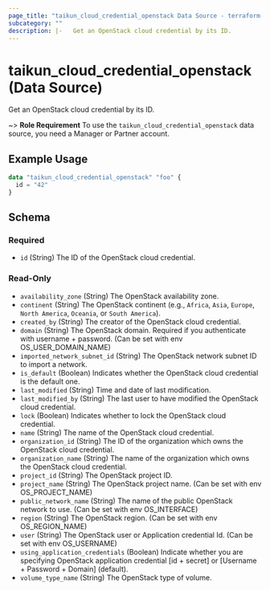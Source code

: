 ```yaml
---
page_title: "taikun_cloud_credential_openstack Data Source - terraform-provider-taikun"
subcategory: ""
description: |-   Get an OpenStack cloud credential by its ID.
---
```


# taikun_cloud_credential_openstack (Data Source)

Get an OpenStack cloud credential by its ID.

~> **Role Requirement** To use the `taikun_cloud_credential_openstack` data source, you need a Manager or Partner account.

## Example Usage

```terraform
data "taikun_cloud_credential_openstack" "foo" {
  id = "42"
}
```

<!-- schema generated by tfplugindocs -->
## Schema

### Required

- `id` (String) The ID of the OpenStack cloud credential.

### Read-Only

- `availability_zone` (String) The OpenStack availability zone.
- `continent` (String) The OpenStack continent (e.g., `Africa`, `Asia`, `Europe`, `North America`, `Oceania`, or `South America`).
- `created_by` (String) The creator of the OpenStack cloud credential.
- `domain` (String) The OpenStack domain. Required if you authenticate with username + password. (Can be set with env OS_USER_DOMAIN_NAME)
- `imported_network_subnet_id` (String) The OpenStack network subnet ID to import a network.
- `is_default` (Boolean) Indicates whether the OpenStack cloud credential is the default one.
- `last_modified` (String) Time and date of last modification.
- `last_modified_by` (String) The last user to have modified the OpenStack cloud credential.
- `lock` (Boolean) Indicates whether to lock the OpenStack cloud credential.
- `name` (String) The name of the OpenStack cloud credential.
- `organization_id` (String) The ID of the organization which owns the OpenStack cloud credential.
- `organization_name` (String) The name of the organization which owns the OpenStack cloud credential.
- `project_id` (String) The OpenStack project ID.
- `project_name` (String) The OpenStack project name. (Can be set with env OS_PROJECT_NAME)
- `public_network_name` (String) The name of the public OpenStack network to use. (Can be set with env OS_INTERFACE)
- `region` (String) The OpenStack region. (Can be set with env OS_REGION_NAME)
- `user` (String) The OpenStack user or Application credential Id. (Can be set with env OS_USERNAME)
- `using_application_credentials` (Boolean) Indicate whether you are specifying OpenStack application credential [id + secret] or [Username + Password + Domain] (default).
- `volume_type_name` (String) The OpenStack type of volume.


